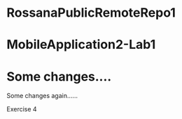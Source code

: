 # RossanaPublicRemoteRepo1

# MobileApplication2-Lab1

# Some changes....

Some changes again......

Exercise 4
